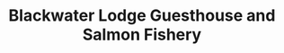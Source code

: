 ---
title: "Blackwater Lodge Guesthouse and Salmon Fishery"
address: "Upper Ballyduff Waterford Co. Waterford"
tel: "(058)60235"
county: "Waterford"
category: "Guesthouses"
type: "Content"
lat: "52.13634453"
lng: "-8.048973452"
---